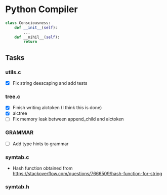 # Python Compiler
```python
class Consciousness:
    def __init__(self):
        ...
    def __nihil__(self):
        return 
```

## Tasks

### utils.c
- [x] Fix string deescaping and add tests

### tree.c
- [x] Finish writing alctoken (I think this is done)
- [x] alctree
- [ ] Fix memory leak between append\_child and alctoken

### GRAMMAR
- [ ] Add type hints to grammar

### symtab.c
- Hash function obtained from https://stackoverflow.com/questions/7666509/hash-function-for-string
### symtab.h
